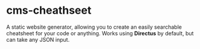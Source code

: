 # cms-cheathseet
A static website generator, allowing you to create an easily searchable cheatsheet for your code or anything. Works using **Directus** by default, but can take any JSON input.



